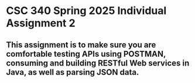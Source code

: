 # CSC 340 Spring 2025 Individual Assignment 2
## This assignment is to make sure you are comfortable testing APIs using POSTMAN, consuming and building RESTful Web services in Java, as well as parsing JSON data.
